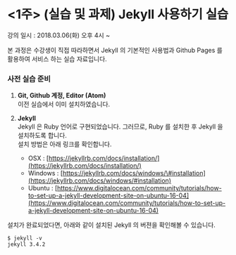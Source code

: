 # &lt;1주&gt; \(실습 및 과제\) Jekyll 사용하기 실습

강의 일시 : 2018.03.06\(화\) 오후 4시 ~

본 과정은 수강생이 직접 따라하면서 Jekyll 의 기본적인 사용법과 Github Pages 를 활용하여 서비스 하는 실습 자료입니다.

### **사전 실습 준비**

1. **Git, Github 계정, Editor \(Atom\)**  
   이전 실습에서 이미 설치하였습니다.

2. **Jekyll**  
   Jekyll 은 Ruby 언어로 구현되었습니다. 그러므로, Ruby 를 설치한 후 Jekyll 을 설치하도록 합니다.  
   설치 방법은 아래 링크를 확인합니다.

   * OSX :  [https://jekyllrb.com/docs/installation/](https://jekyllrb.com/docs/installation/)  
   * Windows : [https://jekyllrb.com/docs/windows/\#installation](https://jekyllrb.com/docs/windows/#installation)  
   * Ubuntu : [https://www.digitalocean.com/community/tutorials/how-to-set-up-a-jekyll-development-site-on-ubuntu-16-04](https://www.digitalocean.com/community/tutorials/how-to-set-up-a-jekyll-development-site-on-ubuntu-16-04)

설치가 완료되었다면, 아래와 같이 설치된 Jekyll 의 버젼을 확인해볼 수 있습니다.

```
$ jekyll -v
jekyll 3.4.2
```



